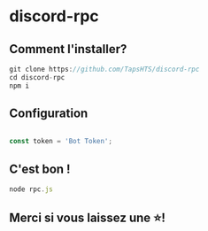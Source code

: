 # discord-rpc

## Comment l'installer?

```js
git clone https://github.com/TapsHTS/discord-rpc
cd discord-rpc
npm i
```

## Configuration

```js

const token = 'Bot Token';

```

## C'est bon !

```js 
node rpc.js

```

## Merci si vous laissez une ⭐!


